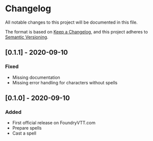 # Changelog
All notable changes to this project will be documented in this file.

The format is based on [Keep a Changelog](https://keepachangelog.com/en/1.0.0/),
and this project adheres to [Semantic Versioning](https://semver.org/spec/v2.0.0.html).

## [0.1.1] - 2020-09-10
### Fixed
- Missing documentation
- Missing error handling for characters without spells

## [0.1.0] - 2020-09-10
### Added
- First official release on FoundryVTT.com
- Prepare spells
- Cast a spell
